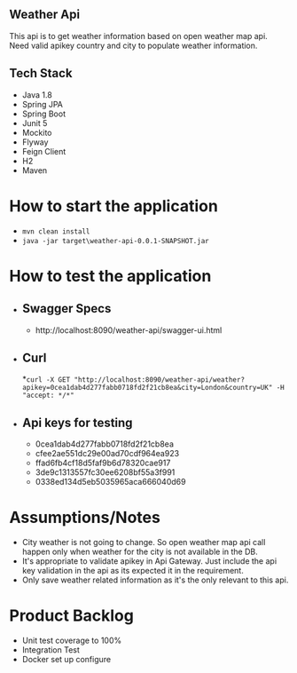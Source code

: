 ## Weather Api

This api is to get weather information based on open weather map api. Need valid apikey country and city to populate weather information.
## Tech Stack
* Java 1.8
* Spring JPA
* Spring Boot
* Junit 5
* Mockito
* Flyway
* Feign Client
* H2
* Maven

# How to start the application
- ```mvn clean install```
- ```java -jar target\weather-api-0.0.1-SNAPSHOT.jar```
# How to test the application
* ## Swagger Specs
  * http://localhost:8090/weather-api/swagger-ui.html
* ## Curl
  *```curl -X GET "http://localhost:8090/weather-api/weather?apikey=0cea1dab4d277fabb0718fd2f21cb8ea&city=London&country=UK" -H  "accept: */*"```

 * ## Api keys for testing
    * 0cea1dab4d277fabb0718fd2f21cb8ea
    * cfee2ae551dc29e00ad70cdf964ea923
    * ffad6fb4cf18d5faf9b6d78320cae917
    * 3de9c1313557fc30ee6208bf55a3f991
    * 0338ed134d5eb5035965aca666040d69

# Assumptions/Notes
* City weather is not going to change. So open weather map api call happen only when  weather for the city is not available in the DB.
* It's appropriate to validate apikey in Api Gateway. Just include the api key validation in the api as its expected it in the  requirement.
* Only save weather related information as it's the only relevant to this api.

# Product Backlog
* Unit test coverage to 100%
* Integration Test
* Docker set up configure 



